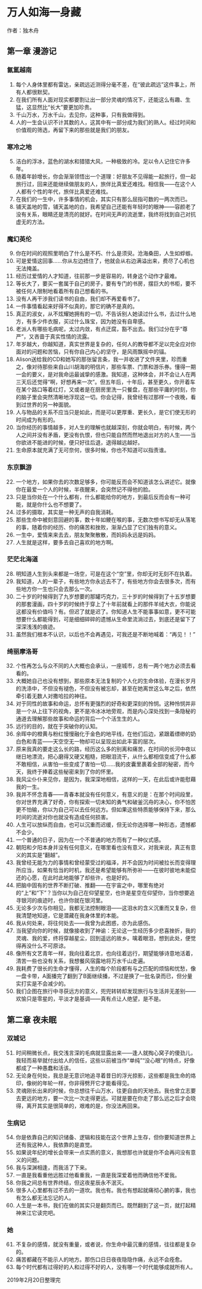 # 万人如海一身藏
作者：独木舟

## 第一章 漫游记

### 氤氲越南
1. 每个人身体里都有雷达，亲疏远近测得分毫不差，在“彼此疏远”这件事上，所有人都很默契。
2. 在我们所有人面对现实都要割让出一部分灵魂的情况下，还能这么有趣、生猛，这显然比“长大”要更加珍贵。
3. 千山万水，万水千山，去见你，这种事，只有我做得到。
4. 人的一生会认识不计其数的人，这其中有一部分成为我们的熟人。经过时间和价值观的筛选，再留下来的那些就是我们的朋友。
### 寒冷之地
5. 洁白的浮冰，蓝色的湖水和猎猎大风，一种极致的冷。足以令人记住它许多年。
6. 随着年龄增长，你会渐渐领悟出一个道理：好朋友不见得能一起旅行，但一起旅行过，回来还能继续做朋友的人，旅伴比真爱还难找。相信我——在这个人人都有个性的年代，旅伴比真爱还难找。
7. 在我们的一生中，许多事情的机会，其实只有那么屈指可数的一两次而已。
8. 铺天盖地的雪，铺天盖地的白，我希望自己还能有年轻时的眼神——容颜老了没有关系，眼睛还是清亮的就好。在时间无声的流逝里，我终将找到自己对抗虚无的方法。
### 魔幻英伦
9. 你在时间的观照里明白了什么是不朽、什么是须臾。沧海桑田，人生如蜉蝣。
10. 可是爱情这回事......你从左边捂住了，他就会从右边满溢出来，费尽了心机也无法掩盖。
11. 经历过爱情的人才知道，往前那一步是容易的，转身这个动作才最难。
12. 等长大了，要买一套属于自己的房子，要有专门的书房，摆巨大的书柜，要不被任何人限制地看着所有自己想看的书。
13. 没有人再干涉我们读书的自由，我们却不再爱看书了。
14. 一件事情看起来好得不似真的，那它的确不是真的。
15. 真正的淑女，从不炫耀她拥有的一切，不告诉别人她读过什么书，去过什么地方，有多少件衣服，买过什么珠宝，因为她没有自卑感。
16. 老派人有哪些毛病呢，太过内敛，有点迂腐，豁不出去。我们过分在乎“尊严”，又吝啬于真实性情的流露。
17. 年岁越大，你越知道，真实世界是复杂的，任何人的教导都不足以完全应对你面对的问题和苦恼，只有你自己内心的坚守，是风雨飘摇中的锚。
18. Alison送给我的CD和她写的那张留言条，我一并收进了文件夹里，珍而重之，像对待那些来自山川胡海的明信片，那些车票、门票和游乐券。懂得一期一会的要义，是对我命运最诚挚的感激。我知道，这种体会，并不会让人在两三天后还觉得“啊，好想再来一次”。但五年后，十年后，甚至更久，你开着车在某个路口等着红灯，又或者是在厨房里洗一只餐盘，在那些平庸的时刻，你的脑子里会突然清晰地浮现这一切。你会记得，我曾经有过那样一个夜晚，看到过世界的另一种面貌。
19. 人与物品的关系不应当只是如此，而是可以更厚重、更长久，是它们使无形的时间成为有形的。
20. 当你经历的事情越多，对人生的理解也就越深刻，你就会明白，有时候，两个人之间并没有矛盾，更没有仇恨，但也只能自然而然地退出对方的人生——当你欲进不能进的时候，便只好往后退，退得越远越好。
21. 生命原本就充满了无可奈何，很多时候，你也不知道可以指责谁。
### 东京飘游
22. 一个地方，如果你去的次数足够多，你可能反而会不知道该怎么讲述它。就像你在最爱一个人的时候，半夜醒来，会突然记不得他的脸。
23. 只是当你处在一个什么都有，什么都能给你的地方，到最后反而会有一种可能，就是你什么也不想要了。
24. 过多的摄取，其实是一种无声的自我消耗。
25. 那些生命中被刻意回避的事，数十年如鲠在喉的事，无数次想书写却无从落笔的事，随着你的经历、你的痛苦和挫败，渐渐凸显了它们独有的意义。
26. 一生中，爱情来来去去，朋友聚聚散散，而妈妈永远是妈妈。
27. 人生就是这样，要多去自己喜欢的地方啊。
### 茫茫北海道
28. 明知道人生到头来都是一场空，可是在这个“空”里，你却无时无刻不在执着。
29. 我知道，人的一辈子，有些地方你永远去不了，有些地方你会去很多次，而有些地方你一生也只会去那么一次。
30. 二十岁的时候得到了九岁想要的那罐巧克力，三十岁的时候得到了十五岁想要的那套漫画，四十岁的时候终于穿上了十年前就看上的那件羊绒大衣，你能说这都没有价值吗？有。但迟了就是迟了。你知道人生不能事事如意，更不可能想要什么都能得到，可是细细碎碎的遗憾从生命里流淌过去，到底还是留下了深深浅浅的痕迹。
31. 虽然我们根本不认识，以后也不会再遇见，可我还是不断地喊着：“再见！！”
### 绮丽摩洛哥
32. 个性再怎么与众不同的人大概也会承认，一座城市，总有一两个地方必须去看看的。
33. 大概她自己也没有想到，那些原本无法复制的个人化的生命体验，在漫长岁月的洗涤中，不但没有褪色，不但没有被忘却，甚至在她离世这么年之后，依然牵引着无数人对撒哈拉的神往。
34. 对于同性的故事和命运，总怀有更强烈的好奇和更深刻的怜悯。这种怜悯并非是一个从上往下的视角，更不是冷冰冰地旁观，而是内心深处找到一条隐秘的通道去理解那些故事和命运的背后一个个活生生的人。
35. 远行的目的，就在于突破你的认知。
36. 余晖中的橙黄与粉红慢慢融化于金色的地平线，在他们后边，紧跟着缥缈的奶白色和青蓝——天空空无一物却可以呈现出如此丰富的层次。
37. 原来我真的要走这么长的路，经历这么多的别离和痛苦，在时间的长河中夜以继日地漂流，把心磨得又硬又粗糙，把眼泪流干，从什么都相信变成了什么都不敢相信，从害怕一些变成了害怕一切......我的皮囊里裹着全部的秘密，而今天，我终于捧着这些秘密来到了你的怀里。
38. 我风尘仆仆来见你，是因为，我深深地相信，这样的一天，在此后或许能慰藉我的一生。
39. 我并不怀念青春——青春本就没有任何意义，有意义的是：在那个时间段里，你对世界充满了好奇，你有探索一切未知的勇气和破釜沉舟的决心，你不怕苦更不怕输，你以为自己可以去任何远方。但如果这些特质能够保持下来，那么时间的流逝对你也就没有造成任何损害。
40. 人生可以放纵而自由，也可以沉重而迟缓，但无论你选择哪一种形态，遗憾都不会少。
41. 一个普通的日子，因为在一个不普通的地方而有了一种仪式感。
42. 朝阳和夕阳本身并没有任何意义，在哪里看也没有意义，对我来说，真正有意义的其实是“翻越”。
43. 我曾经无能为力的事情和曾经蒙受过的福泽，并不会因为时间被拉长而变得理所应当，如果有恰当的时机，我还是希望能够有所弥补——在彼时彼地未能偿还的心愿，在此时此地能够了却些许，也是好的。
44. 把脑中固有的世界不断打破、推翻——在宇宙之中，哪里有绝对的“上”和“下”？当你以为自己在仰望星空，也许是星空在仰望你，当你想要追寻银河的痕迹时，也许你就在银河里。
45. 无论多少次与你相见，我都无法控制眼泪——这泪水的含义沉重而又复杂，但我清楚地知道，它是潜藏在我身体里的本能。
46. 我从何处来，将往何处去——我曾为此困惑，亦为此感伤。
47. 当我望向你的时候，就像接收到了神谕：无论这一生经历多少悲喜挫折，我的灵魂、我的爱，终将穿越星尘，回到遥远的故乡。噙着眼泪，想到此处，便觉得再没什么不可原谅。
48. 像所有文艺青年一样，我向往着北京，也向往着远行，期望能够诗意地活着，清苦一些也没有关系，我想餐风宿露地将万水千山走遍。
49. 我耗费了很长的生命才懂得，人生的每个阶段都有与之匹配的烦恼和忧愁，像一盘卡带，A面播完了翻到了B面继续播，不过是换了一批名录而已，但分量实打实是不会减少的。
50. 我们企图在旅行中寻获远方的意义，兜兜转转却发现旅行与生活并无差别——欢愉只是零星的，平淡才是基调——真有点让人绝望，是不是。

## 第二章 夜未眠

### 双城记
51. 时间稍微长点，我交浅言深的毛病就显露出来——逢人就掏心窝子的傻劲儿，我轻而易举就付出给人的信任，这些以前被当作“单纯”“没心眼”的特点，好像都成了一种愚蠢和活该。
52. 无论身在何处，我总是无意识地追寻着昔日的浮光掠影，这些都是我生命的烙印，像树的年轮一样，你非得劈开它才能看得见。
53. 灵魂刚长出来的时候，你总想往千山万水，往更自由的天地去。我也曾立志要去更远的地方，要一次比一次走得更远。可就是要在你走了那么远之后才会晓得，离开其实是很简单的，艰难的是，你没法再回来。
### 生病记
54. 你是依靠自己的知识储备、逻辑和技能在这个世界上生存，但你要知道世界上还有我这种人，我依靠的是直觉。
55. 如果说年纪的增长会带来一点实质的意义，我想那也许就是你不会再问没有意义的问题。
56. 我与深渊相逢，而我活了下来。
57. 一直是我看重他远胜过他看重我，一直是我深爱着他而确信他不爱我。
58. 你我之间总有世界终结，但这夜星辰永不泯灭。
59. 很多人心里都有过不去的一道坎。我也有。我也有想起就痛彻心腑的事，我也有怎么都无法忘记的人。
60. 人生是一本书，我们在做的其实只是翻页而已。既然翻到了这一页，就打起精神来江它读完吧。
### 她
61. 不复杂的感情，就没有重量，或者说，你生命中最沉重的感情，往往都是复杂的。
62. 痛苦都藏在不能示人的地方。那伤口日日夜夜隐隐作痛，永远不会痊愈。
63. 每个时代都有过得好的人和过得不好的人，没有哪一个时代能够成就所有人。

2019年2月20日整理完